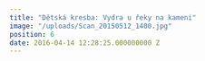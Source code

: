 ```yaml
---
title: "Dětská kresba: Vydra u řeky na kameni"
image: "/uploads/Scan_20150512_1400.jpg"
position: 6
date: 2016-04-14 12:28:25.000000000 Z
---
```

